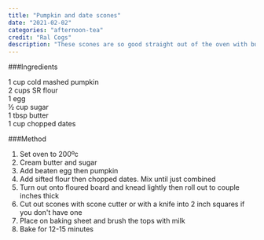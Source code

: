 ```yaml
---
title: "Pumpkin and date scones"
date: "2021-02-02"
categories: "afternoon-tea"
credit: "Ral Cogs"
description: "These scones are so good straight out of the oven with butter"
---
```


###Ingredients

1 cup cold mashed pumpkin  
2 cups SR flour  
1 egg  
½ cup sugar  
1 tbsp butter  
1 cup chopped dates

###Method

1. Set oven to 200ºc
2. Cream butter and sugar
3. Add beaten egg then pumpkin
4. Add sifted flour then chopped dates. Mix until just combined
5. Turn out onto floured board and knead lightly then roll out to couple inches thick
6. Cut out scones with scone cutter or with a knife into 2 inch squares if you don't have one
7. Place on baking sheet and brush the tops with milk
8. Bake for 12-15 minutes
